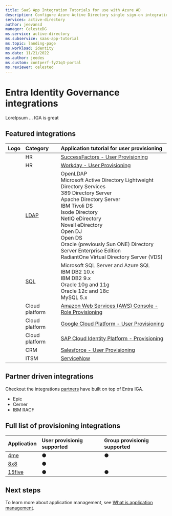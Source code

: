 ```yaml
---
title: SaaS App Integration Tutorials for use with Azure AD
description: Configure Azure Active Directory single sign-on integration with a variety of third-party software as a service applications.
services: active-directory
author: jeevansd
manager: CelesteDG
ms.service: active-directory
ms.subservice: saas-app-tutorial
ms.topic: landing-page
ms.workload: identity
ms.date: 11/21/2022
ms.author: jeedes
ms.custom: contperf-fy21q3-portal
ms.reviewer: celested
---
```


# Entra Identity Governance integrations

LoreIpsum ... IGA is great

## Featured integrations

| Logo | Category | Application tutorial for user provisioning |
| :--- | :--- | :--- |
| | HR | [SuccessFactors - User Provisioning](./sap-successfactors-inbound-provisioning-tutorial.md) |
| | HR| [Workday - User Provisioning](workday-inbound-tutorial.md)|
|| [LDAP](amazon-web-service-tutorial.md)| OpenLDAP<br>Microsoft Active Directory Lightweight Directory Services<br>389 Directory Server<br>Apache Directory Server<br>IBM Tivoli DS<br>Isode Directory<br>NetIQ eDirectory<br>Novell eDirectory<br>Open DJ<br>Open DS<br>Oracle (previously Sun ONE) Directory Server Enterprise Edition<br>RadiantOne Virtual Directory Server (VDS) |
| | [SQL](https://learn.microsoft.com/azure/active-directory/app-provisioning/tutorial-ecma-sql-connector)| Microsoft SQL Server and Azure SQL<br>IBM DB2 10.x<br>IBM DB2 9.x<br>Oracle 10g and 11g<br>Oracle 12c and 18c<br>MySQL 5.x|
| | Cloud platform| [Amazon Web Services (AWS) Console - Role Provisioning](amazon-web-service-tutorial.md#configure-azure-ad-sso) |
| | Cloud platform| [Google Cloud Platform - User Provisioning](g-suite-provisioning-tutorial.md) |
| | Cloud platform|[SAP Cloud Identity Platform - Provisioning](./sap-cloud-platform-identity-authentication-provisioning-tutorial.md) |
| | CRM| [Salesforce - User Provisioning](salesforce-provisioning-tutorial.md) |
| |ITSM| [ServiceNow](8x8virtualoffice-tutorial.md)|

## Partner driven integrations
Checkout the integrations [partners](https://learn.microsoft.com/azure/active-directory/app-provisioning/partner-driven-integrations) have built on top of Entra IGA.
* Epic
* Cerner
* IBM RACF

## Full list of provisioning integrations
| Application | User provisionig supported | Group provisionig supported|
| :--- | :--- | :--- |
| [4me](https://learn.microsoft.com/azure/active-directory/saas-apps/4me-provisioning-tutorial) | ● | ● |
| [8x8](https://learn.microsoft.com/azure/active-directory/saas-apps/8x8-provisioning-tutorial) | ● | |
| [15five](https://learn.microsoft.com/azure/active-directory/saas-apps/15five-provisioning-tutorial) | ● | ● |

## Next steps

To learn more about application management, see [What is application management](../manage-apps/what-is-application-management.md).
